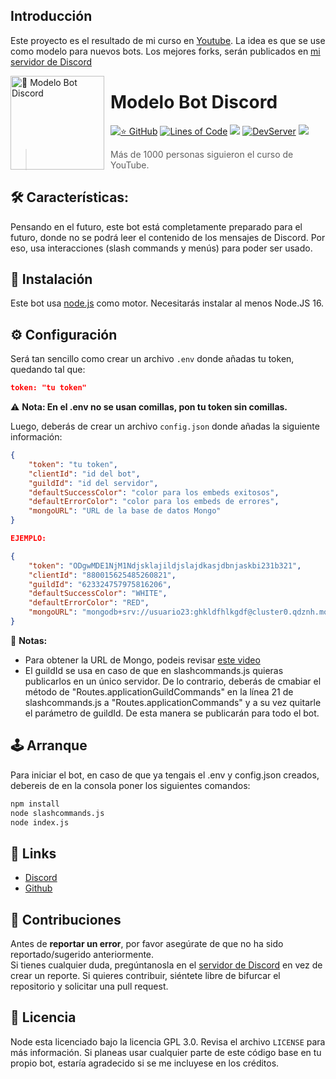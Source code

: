 ## Introducción
Este proyecto es el resultado de mi curso en <a href="https://www.youtube.com/watch?v=BBkiI74WvyQ&list=PLT2usuNCFnxWiv9DafkEu0RZcGYgADal7&index=1&t=2s">Youtube</a>. La idea es que se use como modelo para nuevos bots. Los mejores forks, serán publicados en [mi servidor de Discord](https://discord.gg/smZ4uXZdN9)

<img width="150" height="150" align="left" style="float: left; margin: 0 10px 0 0;" alt="🤖 Modelo Bot Discord" src="https://i.goopics.net/z568r8.jpg">  

# Modelo Bot Discord

[![⭐ GitHub](https://img.shields.io/github/stars/LyricalString/Modelo-Discord-Bot.svg?style=social&label=Stars&style=flat)](https://github.com/LyricalString/Modelo-Discord-Bot/stargazers)
[![Lines of Code](https://sonarcloud.io/api/project_badges/measure?project=LyricalString_Modelo-Discord-Bot&metric=ncloc)](https://sonarcloud.io/dashboard?id=LyricalString_Modelo-Discord-Bot)
[![](https://img.shields.io/badge/discord.js-v13.0.0--dev-blue.svg?logo=npm)](https://github.com/discordjs)
[![DevServer](https://discordapp.com/api/guilds/834440041010561074/widget.png?style=shield)](https://discord.gg/SbsFVV5dNG)
[![](https://img.shields.io/github/languages/top/LyricalString/Modelo-Discord-Bot)]()

> Más de 1000 personas siguieron el curso de YouTube.


## 🛠️ Características:
Pensando en el futuro, este bot está completamente preparado para el futuro, donde no se podrá leer el contenido de los mensajes de Discord. Por eso, usa interacciones (slash commands y menús) para poder ser usado.


## 🚀 Instalación

Este bot usa [node.js](https://nodejs.org) como motor. Necesitarás instalar al menos Node.JS 16.

## ⚙️ Configuración 

Será tan sencillo como crear un archivo `.env` donde añadas tu token, quedando tal que:

```json
token: "tu token"
```

⚠️ **Nota: En el .env no se usan comillas, pon tu token sin comillas.** 

Luego, deberás de crear un archivo `config.json` donde añadas la siguiente información:

```json
{
    "token": "tu token",
    "clientId": "id del bot",
    "guildId": "id del servidor",
    "defaultSuccessColor": "color para los embeds exitosos",
    "defaultErrorColor": "color para los embeds de errores",
    "mongoURL": "URL de la base de datos Mongo"
}

EJEMPLO: 

{
    "token": "ODgwMDE1NjM1Ndjsklajildjslajdkasjdbnjaskbi231b321",
    "clientId": "880015625485260821",
    "guildId": "623324757975816206",
    "defaultSuccessColor": "WHITE",
    "defaultErrorColor": "RED",
    "mongoURL": "mongodb+srv://usuario23:ghkldfhlkgdf@cluster0.qdznh.mongodb.net/BotCurso"
}
```

🚨 **Notas:**
* Para obtener la URL de Mongo, podeis revisar [este video](https://www.youtube.com/watch?v=Mo2h7FyAF8k&list=PLT2usuNCFnxWiv9DafkEu0RZcGYgADal7&index=6)
* El guildId se usa en caso de que en slashcommands.js quieras publicarlos en un único servidor. De lo contrario, deberás de cmabiar el método de "Routes.applicationGuildCommands" en la línea 21 de slashcommands.js a "Routes.applicationCommands" y a su vez quitarle el parámetro de guildId. De esta manera se publicarán para todo el bot.



## 🕹️ Arranque
Para iniciar el bot, en caso de que ya tengais el .env y config.json creados, debereis de en la consola poner los siguientes comandos:

```sh
npm install
node slashcommands.js
node index.js
```

## 📎 Links

*   [Discord](https://discord.gg/smZ4uXZdN9)
*   [Github](https://github.com/LyricalString)

## 🤝 Contribuciones

Antes de **reportar un error**, por favor asegúrate de que no ha sido reportado/sugerido anteriormente.   
Si tienes cualquier duda, pregúntanosla en el [servidor de Discord](https://discord.gg/SbsFVV5dNG) en vez de crear un reporte.
Si quieres contribuir, siéntete libre de bifurcar el repositorio y solicitar una pull request.

## 📜 Licencia

Node esta licenciado bajo la licencia GPL 3.0. Revisa el archivo `LICENSE` para más información. Si planeas usar cualquier parte de este código base en tu propio bot, estaría agradecido si se me incluyese en los créditos.
